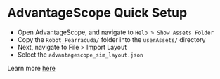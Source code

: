 # AdvantageScope Quick Setup

- Open AdvantageScope, and navigate to `Help > Show Assets Folder`
- Copy the `Robot_Pearracuda/` folder into the `userAssets/` directory
- Next, navigate to File > Import Layout
- Select the `advantagescope_sim_layout.json`

Learn more [here](https://docs.google.com/presentation/d/1dn9uMHjd4_f11lE1L4BZJm6liR8zQ6XoB1TOTw9aH5k/edit?usp=sharing)
